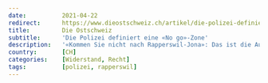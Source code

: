 ```yaml
---
date:          2021-04-22
redirect:      https://www.dieostschweiz.ch/artikel/die-polizei-definiert-eine-no-go-zone-wgaVRVL
title:         Die Ostschweiz
subtitle:      'Die Polizei definiert eine «No go»-Zone'
description:   '«Kommen Sie nicht nach Rapperswil-Jona»: Das ist die Aufforderung der St.Galler Kantonspolizei für kommenden Samstag. Vermutlich läuft das unter Gewaltprävention, obschon Gewalt bei Coronakundgebungen bisher nie ein Thema war.'
country:       [CH]
categories:    [Widerstand, Recht]
tags:          [polizei, rapperswil]
---
```

